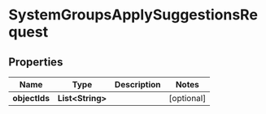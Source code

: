 

# SystemGroupsApplySuggestionsRequest


## Properties

| Name | Type | Description | Notes |
|------------ | ------------- | ------------- | -------------|
|**objectIds** | **List&lt;String&gt;** |  |  [optional] |




